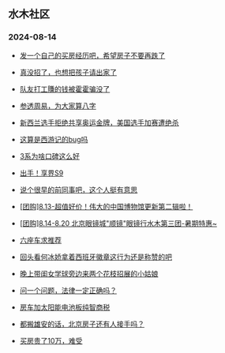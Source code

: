 ## 水木社区 
### 2024-08-14

+ [发一个自己的买房经历吧，希望房子不要再跌了](https://www.newsmth.net/nForum/article/OurEstate/3058408)

+ [真没招了，也想把孩子请出家了](https://www.newsmth.net/nForum/article/PreUnivEdu/197390)

+ [队友打工賺的钱被霍霍骗没了](https://www.newsmth.net/nForum/article/FamilyLife/1766812220)

+ [参透周易，为大家算八字](https://www.newsmth.net/nForum/article/Age/20314377)

+ [新西兰选手拒绝共享奥运金牌，美国选手加赛遭绝杀](https://www.newsmth.net/nForum/article/Olympic/1619491)

+ [这算是西游记的bug吗](https://www.newsmth.net/nForum/article/MMJoke/1634823105)

+ [3系为啥口碑这么好](https://www.newsmth.net/nForum/article/AutoWorld/1944889411)

+ [出手！享界S9](https://www.newsmth.net/nForum/article/GreenAuto/1647338)

+ [说个很早的前同事吧，这个人挺有意思](https://www.newsmth.net/nForum/article/WorkingLife/132802)

+ [[团购]8.13-超值好价！伟大的中国博物馆更新第二辑啦！](https://www.newsmth.net/nForum/article/ADAgent_TG/1324396)

+ [[团购]8.14-8.20 北京眼镜城"顺镜"眼镜行水木第三团-暑期特惠~](https://www.newsmth.net/nForum/article/ADAgent_TG/1324436)

+ [六座车求推荐](https://www.newsmth.net/nForum/article/GreenAuto/1648263)

+ [回头看何冰娇拿着西班牙徽章这行为还是称赞的吧](https://www.newsmth.net/nForum/article/Olympic/1620246)

+ [晚上带闺女学球旁边来两个花枝招展的小姑娘](https://www.newsmth.net/nForum/article/Pingpang/12395)

+ [问一个问题，法律一定正确吗？](https://www.newsmth.net/nForum/article/FamilyLife/1766814687)

+ [房车加太阳能电池板纯智商税](https://www.newsmth.net/nForum/article/AutoWorld/1944890035)

+ [都搬雄安的话，北京房子还有人接手吗？](https://www.newsmth.net/nForum/article/OurEstate/3059300)

+ [买房贵了10万，难受](https://www.newsmth.net/nForum/article/Age/20371047)


